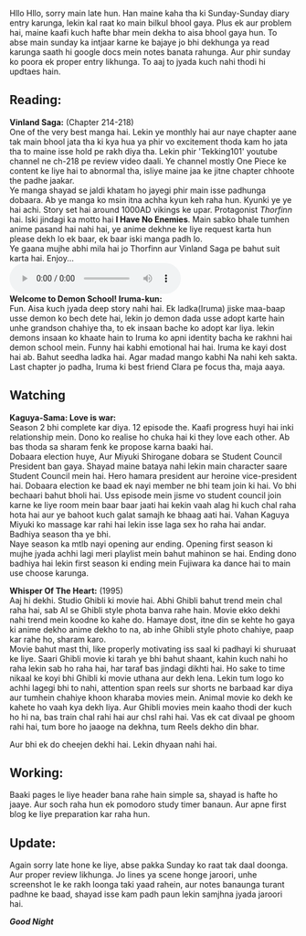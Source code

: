 Hllo Hllo, sorry main late hun. Han maine kaha tha ki Sunday-Sunday diary entry karunga, lekin kal raat ko main bilkul bhool gaya. Plus ek aur problem hai, maine kaafi kuch hafte bhar mein dekha to aisa bhool gaya hun. To abse main sunday ka intjaar karne ke bajaye jo bhi dekhunga ya read karunga saath hi google docs mein notes banata rahunga. Aur phir sunday ko poora ek proper entry likhunga. To aaj to jyada kuch nahi thodi hi updtaes hain.  
  
## Reading:  
**Vinland Saga:** (Chapter 214-218)  
One of the very best manga hai. Lekin ye monthly hai aur naye chapter aane tak main bhool jata tha ki kya hua ya phir vo excitement thoda kam ho jata tha to maine isse hold pe rakh diya tha. Lekin phir 'Tekking101' youtube channel ne ch-218 pe review video daali. Ye channel mostly One Piece ke content ke liye hai to abnormal tha, isliye maine jaa ke jitne chapter chhoote the padhe jaakar.  
Ye manga shayad se jaldi khatam ho jayegi phir main isse padhunga dobaara. Ab ye manga ko msin itna achha kyun keh raha hun. Kyunki ye ye hai achi. Story set hai around 1000AD vikings ke upar. Protagonist *Thorfinn* hai. Iski jindagi ka motto hai **I Have No Enemies**. Main sabko bhale tumhen anime pasand hai nahi hai, ye anime dekhne ke liye request karta hun please dekh lo ek baar, ek baar iski manga padh lo.  
Ye gaana mujhe abhi mila hai jo Thorfinn aur Vinland Saga pe bahut suit karta hai. Enjoy...  
<audio controls>
  <source src="../../audio/Aa Chalke Tujhe.m4a" type="audio/mpeg">
  Your browser does not support the audio element.
</audio>  
**Welcome to Demon School! Iruma-kun:**  
Fun. Aisa kuch jyada deep story nahi hai. Ek ladka(Iruma) jiske maa-baap usse demon ko bech dete hai, lekin jo demon dada usse adopt karte hain unhe grandson chahiye tha, to ek insaan bache ko adopt kar liya. lekin demons insaan ko khaate hain to Iruma ko apni identity bacha ke rakhni hai demon school mein. Funny hai kabhi emotional hai hai. Iruma ke kayi dost hai ab. Bahut seedha ladka hai. Agar madad mango kabhi Na nahi keh sakta.  
Last chapter jo padha, Iruma ki best friend Clara pe focus tha, maja aaya.  
  
## Watching  
**Kaguya-Sama: Love is war:**  
Season 2 bhi complete kar diya. 12 episode the. Kaafi progress huyi hai inki relationship mein. Dono ko realise ho chuka hai ki they love each other. Ab bas thoda sa sharam fenk ke propose karna baaki hai.  
Dobaara election huye, Aur Miyuki Shirogane dobara se Student Council President ban gaya. Shayad maine bataya nahi lekin main character saare Student Council mein hai. Hero hamara president aur heroine vice-president hai. Dobaara election ke baad ek nayi member ne bhi team join ki hai. Vo bhi bechaari bahut bholi hai. Uss episode mein jisme vo student council join karne ke liye room mein baar baar jaati hai kekin vaah alag hi kuch chal raha hota hai aur ye bahoot kuch galat samajh ke bhaag aati hai. Vahan Kaguya Miyuki ko massage kar rahi hai lekin isse laga sex ho raha hai andar. Badhiya season tha ye bhi.  
Naye season ka mtlb nayi opening aur ending. Opening first season ki mujhe jyada achhi lagi meri playlist mein bahut mahinon se hai. Ending dono badhiya hai lekin first season ki ending mein Fujiwara ka dance hai to main use choose karunga.  
  
**Whisper Of The Heart:** (1995)  
Aaj hi dekhi. Studio Ghibli ki movie hai. Abhi Ghibli bahut trend mein chal raha hai, sab AI se Ghibli style phota banva rahe hain. Movie ekko dekhi nahi trend mein koodne ko kahe do. Hamaye dost, itne din se kehte ho gaya ki anime dekho anime dekho to na, ab inhe Ghibli style photo chahiye, paap kar rahe ho, sharam karo.  
Movie bahut mast thi, like properly motivating iss saal ki padhayi ki shuruaat ke liye. Saari Ghibli movie ki tarah ye bhi bahut shaant, kahin kuch nahi ho raha lekin sab ho raha hai, har taraf bas jindagi dikhti hai. Ho sake to time nikaal ke koyi bhi Ghibli ki movie uthana aur dekh lena. Lekin tum logo ko achhi lagegi bhi to nahi, attention span reels sur shorts ne barbaad kar diya aur tumhein chahiye khoon kharaba movies mein. Animal movie ko dekh ke kahete ho vaah kya dekh liya. Aur Ghibli movies mein kaaho thodi der kuch ho hi na, bas train chal rahi hai aur chsl rahi hai. Vas ek cat divaal pe ghoom rahi hai, tum bore ho jaaoge na dekhna, tum Reels dekho din bhar.  

Aur bhi ek do cheejen dekhi hai. Lekin dhyaan nahi hai.  
  
## Working:   
Baaki pages le liye header bana rahe hain simple sa, shayad is hafte ho jaaye. Aur soch raha hun ek pomodoro study timer banaun.
Aur apne first blog ke liye preparation kar raha hun.
  
## Update:  
Again sorry late hone ke liye, abse pakka Sunday ko raat tak daal doonga. Aur proper review likhunga. Jo lines ya scene honge jaroori, unhe screenshot le ke rakh loonga taki yaad rahein, aur notes banaunga turant padhne ke baad, shayad isse kam padh paun lekin samjhna jyada jaroori hai.  
  
***Good Night***